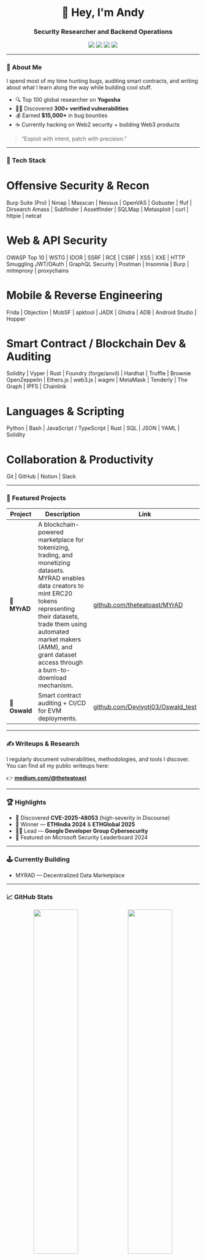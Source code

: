 <!-- PROFILE README -->
<h1 align="center">👋 Hey, I'm Andy</h1>
<h3 align="center">Security Researcher and Backend Operations</h3>

<p align="center">
  <a href="https://linkedin.com/in/arsec"><img src="https://img.shields.io/badge/LinkedIn-0077B5?style=flat&logo=linkedin&logoColor=white" /></a>
  <a href="https://x.com/theteatoast"><img src="https://img.shields.io/badge/X-000000?style=flat&logo=x&logoColor=white" /></a>
  <a href="https://medium.com/@theteatoast"><img src="https://img.shields.io/badge/Medium-12100E?style=flat&logo=medium&logoColor=white" /></a>
  <a href="https://github.com/theteatoast"><img src="https://img.shields.io/badge/GitHub-181717?style=flat&logo=github&logoColor=white" /></a>
</p>

---

### 🧠 About Me

I spend most of my time hunting bugs, auditing smart contracts, and writing about what I learn along the way while building cool stuff.

- 🔍 Top 100 global researcher on **Yogosha**
- 🧑‍💻 Discovered **300+ verified vulnerabilities**
- 💰 Earned **$15,000+** in bug bounties  
- ☕ Currently hacking on Web2 security + building Web3 products

> “Exploit with intent, patch with precision.”

---

### 🧰 Tech Stack

# Offensive Security & Recon
Burp Suite (Pro) | Nmap | Masscan | Nessus | OpenVAS | Gobuster | ffuf | Dirsearch
Amass | Subfinder | Assetfinder | SQLMap | Metasploit | curl | httpie | netcat

# Web & API Security
OWASP Top 10 | WSTG | IDOR | SSRF | RCE | CSRF | XSS | XXE | HTTP Smuggling
JWT/OAuth | GraphQL Security | Postman | Insomnia | Burp | mitmproxy | proxychains

# Mobile & Reverse Engineering
Frida | Objection | MobSF | apktool | JADX | Ghidra | ADB | Android Studio | Hopper

# Smart Contract / Blockchain Dev & Auditing
Solidity | Vyper | Rust | Foundry (forge/anvil) | Hardhat | Truffle | Brownie
OpenZeppelin | Ethers.js | web3.js | wagmi | MetaMask | Tenderly | The Graph | IPFS | Chainlink

# Languages & Scripting
Python | Bash | JavaScript / TypeScript | Rust | SQL | JSON | YAML | Solidity

# Collaboration & Productivity
Git | GitHub | Notion | Slack


---

### 🧩 Featured Projects

| Project | Description | Link |
|----------|--------------|------|
| 🧠 **MYrAD** | A blockchain-powered marketplace for tokenizing, trading, and monetizing datasets. MYRAD enables data creators to mint ERC20 tokens representing their datasets, trade them using automated market makers (AMM), and grant dataset access through a burn-to-download mechanism. | [github.com/theteatoast/MYrAD](https://github.com/ArgyPorgy/MYrAD) |
| 🔐 **Oswald** | Smart contract auditing + CI/CD for EVM deployments. | [github.com/Devjyoti03/Oswald_test](https://github.com/Devjyoti03/Oswald_test) |

---

### ✍️ Writeups & Research

I regularly document vulnerabilities, methodologies, and tools I discover.  
You can find all my public writeups here:

👉 **[medium.com/@theteatoast](https://medium.com/@theteatoast)**  

---

### 🏆 Highlights
- 🎯 Discovered **CVE-2025-48053** (high-severity in Discourse)
- 🥇 Winner — **ETHIndia 2024** & **ETHGlobal 2025**
- 🧑‍🏫 Lead — **Google Developer Group Cybersecurity**
- 🧾 Featured on Microsoft Security Leaderboard 2024  

---

### 🕹️ Currently Building
- MYRAD — Decentralized Data Marketplace


---

### 📈 GitHub Stats

<p align="center">
  <img width="48%" src="https://github-readme-stats.vercel.app/api?username=theteatoast&show_icons=true&theme=radical" />
  <img width="48%" src="https://github-readme-streak-stats.herokuapp.com/?user=theteatoast&theme=radical" />
</p>

---

### 🤝 Let’s Connect

💌 **anindyaandy1904@gmail.com**  
🔗 **[linkedin.com/in/arsec](https://linkedin.com/in/arsec)**  
🐦 **[x.com/theteatoast](https://x.com/theteatoast)**  
📚 **[medium.com/@theteatoast](https://medium.com/@theteatoast)**  

---

⭐ *If you enjoy my work or writeups, consider following me — it helps a lot.*  

